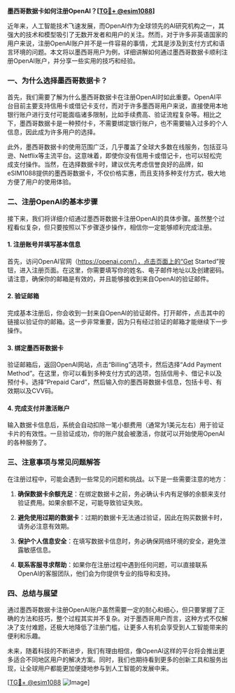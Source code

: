 **墨西哥数据卡如何注册OpenAI？[[TG💪+ @esim1088](https://t.me/s/esim1088)]**

近年来，人工智能技术飞速发展，而OpenAI作为全球领先的AI研究机构之一，其强大的技术和模型吸引了无数开发者和用户的关注。然而，对于许多非英语国家的用户来说，注册OpenAI账户并不是一件容易的事情，尤其是涉及到支付方式和语言环境的问题。本文将以墨西哥用户为例，详细讲解如何通过墨西哥数据卡顺利注册OpenAI账户，并分享一些实用的技巧和经验。

### 一、为什么选择墨西哥数据卡？

首先，我们需要了解为什么墨西哥数据卡在注册OpenAI时如此重要。OpenAI平台目前主要支持信用卡或借记卡支付，而对于许多墨西哥用户来说，直接使用本地银行账户进行支付可能面临诸多限制，比如手续费高、验证流程复杂等。相比之下，墨西哥数据卡是一种预付卡，不需要绑定银行账户，也不需要输入过多的个人信息，因此成为许多用户的选择。

此外，墨西哥数据卡的使用范围广泛，几乎覆盖了全球大多数在线服务，包括亚马逊、Netflix等主流平台。这意味着，即使你没有信用卡或借记卡，也可以轻松完成支付操作。当然，在选择数据卡时，建议优先考虑信誉良好的品牌，如eSIM1088提供的墨西哥数据卡，不仅价格实惠，而且支持多种支付方式，极大地方便了用户的使用体验。

### 二、注册OpenAI的基本步骤

接下来，我们将详细介绍通过墨西哥数据卡注册OpenAI的具体步骤。虽然整个过程看似复杂，但只要按照以下步骤逐步操作，相信你一定能够顺利完成注册。

#### 1. 注册账号并填写基本信息

首先，访问OpenAI官网（https://openai.com/），点击页面上的“Get Started”按钮，进入注册页面。在这里，你需要填写你的姓名、电子邮件地址以及创建密码。请注意，确保你的邮箱是有效的，并且能够接收到来自OpenAI的验证邮件。

#### 2. 验证邮箱

完成基本注册后，你会收到一封来自OpenAI的验证邮件。打开邮件，点击其中的链接以验证你的邮箱。这一步非常重要，因为只有经过验证的邮箱才能继续下一步操作。

#### 3. 绑定墨西哥数据卡

验证邮箱后，返回OpenAI网站，点击“Billing”选项卡，然后选择“Add Payment Method”。在这里，你可以看到多种支付方式的选项，包括信用卡、借记卡以及预付卡。选择“Prepaid Card”，然后输入你的墨西哥数据卡信息，包括卡号、有效期以及CVV码。

#### 4. 完成支付并激活账户

输入数据卡信息后，系统会自动扣除一笔小额费用（通常为1美元左右）用于验证卡片的有效性。一旦验证成功，你的账户就会被激活，你就可以开始使用OpenAI的各种服务了。

### 三、注意事项与常见问题解答

在注册过程中，可能会遇到一些常见的问题和挑战。以下是一些需要注意的地方：

1. **确保数据卡余额充足**：在绑定数据卡之前，务必确认卡内有足够的余额来支付验证费用。如果余额不足，可能导致验证失败。
   
2. **避免使用过期的数据卡**：过期的数据卡无法通过验证，因此在购买数据卡时，请务必注意有效期。

3. **保护个人信息安全**：在填写数据卡信息时，务必确保网络环境的安全，避免泄露敏感信息。

4. **联系客服寻求帮助**：如果你在注册过程中遇到任何问题，可以直接联系OpenAI的客服团队，他们会为你提供专业的指导和支持。

### 四、总结与展望

通过墨西哥数据卡注册OpenAI账户虽然需要一定的耐心和细心，但只要掌握了正确的方法和技巧，整个过程其实并不复杂。对于墨西哥用户而言，这种方式不仅解决了支付难题，还极大地降低了注册门槛，让更多人有机会享受到人工智能带来的便利和乐趣。

未来，随着科技的不断进步，我们有理由相信，像OpenAI这样的平台将会推出更多适合不同地区用户的解决方案。同时，我们也期待看到更多的创新工具和服务出现，让全球用户都能更加便捷地参与到人工智能的发展中来。

[[TG💪+ @esim1088](https://t.me/s/esim1088) ![Image](https://i.postimg.cc/4NQfJmqS/Snipaste-2025-05-13-00-14-12.png)]